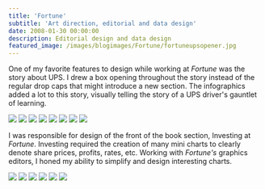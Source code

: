 ```yaml
---
title: 'Fortune'
subtitle: 'Art direction, editorial and data design'
date: 2008-01-30 00:00:00
description: Editorial design and data design
featured_image: /images/blogimages/Fortune/fortuneupsopener.jpg
---
```


One of my favorite features to design while working at *Fortune* was the story about UPS. I drew a box opening throughout the story instead of the regular drop caps that might introduce a new section. The infographics added a lot to this story, visually telling the story of a UPS driver's gauntlet of learning.

<div class="gallery" data-columns="3">
	<img src="/images/blogimages/Fortune/UPS.W.11.12_07.FINAL-1.jpg">
	<img src="/images/blogimages/Fortune/UPS.W.11.12_07.FINAL-2.jpg">
	<img src="/images/blogimages/Fortune/UPS.W.11.12_07.FINAL-3.jpg">
	<img src="/images/blogimages/Fortune/UPS.W.11.12_07.FINAL-4.jpg">
	<img src="/images/blogimages/Fortune/UPS.W.11.12_07.FINAL-5.jpg">
	<img src="/images/blogimages/Fortune/UPS.W.11.12_07.FINAL-6.jpg">
	<img src="/images/blogimages/Fortune/UPS.W.11.12_07.FINAL-7.jpg">
	<img src="/images/blogimages/Fortune/UPS.W.11.12_07.FINAL-8.jpg">
</div>

I was responsible for design of the front of the book section, Investing at *Fortune*. Investing required the creation of many mini charts to clearly denote share prices, profits, rates, etc. Working with *Fortune's* graphics editors, I honed my ability to simplify and design interesting charts.

<div class="gallery" data-columns="3">
	<img src="/images/blogimages/Fortune/MON.2.18.08.FINALR1.jpg">
	<img src="/images/blogimages/Fortune/schumacher-investing_lowres-1.jpg">
	<img src="/images/blogimages/Fortune/schumacher-investing_lowres-2.jpg">
	<img src="/images/blogimages/Fortune/schumacher-investing_lowres-3.jpg">
	<img src="/images/blogimages/Fortune/schumacher-investing_lowres-4.jpg">
	<img src="/images/blogimages/Fortune/WOR.12.10.07.FINAL.jpg">
	</div>
